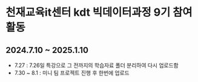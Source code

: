 # 천재교육it센터 kdt 빅데이터과정 9기 참여 활동
## 2024.7.10 ~ 2025.1.10


- 7.27 : 7.26일 특강으로 그 전까지의 학습자료 폴더 분리하여 다시 업로드함
- 7.30 ~ 8.1 : 미니 팀 프로젝트 진행 후 한번에 업로드
